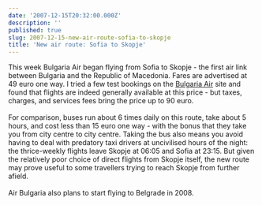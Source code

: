 ```yaml
---
date: '2007-12-15T20:32:00.000Z'
description: ''
published: true
slug: 2007-12-15-new-air-route-sofia-to-skopje
title: 'New air route: Sofia to Skopje'
---
```


This week Bulgaria Air began flying from Sofia to Skopje - the first air link between Bulgaria and the Republic of Macedonia. Fares are advertised at 49 euro one way. I tried a few test bookings on the <a href="http://www.air.bg/en">Bulgaria Air</a> site and found that flights are indeed generally available at this price - but taxes, charges, and services fees bring the price up to 90 euro.<br /><br />For comparison, buses run about 6 times daily on this route, take about 5 hours, and cost less than 15 euro one way - with the bonus that they take you from city centre to city centre. Taking the bus also means you avoid having to deal with predatory taxi drivers at uncivilised hours of the night: the thrice-weekly flights leave Skopje at 06:05 and Sofia at 23:15. But given the relatively poor choice of direct flights from Skopje itself, the new route may prove useful to some travellers trying to reach Skopje from further afield. <br /><br />Air Bulgaria also plans to start flying to Belgrade in 2008.